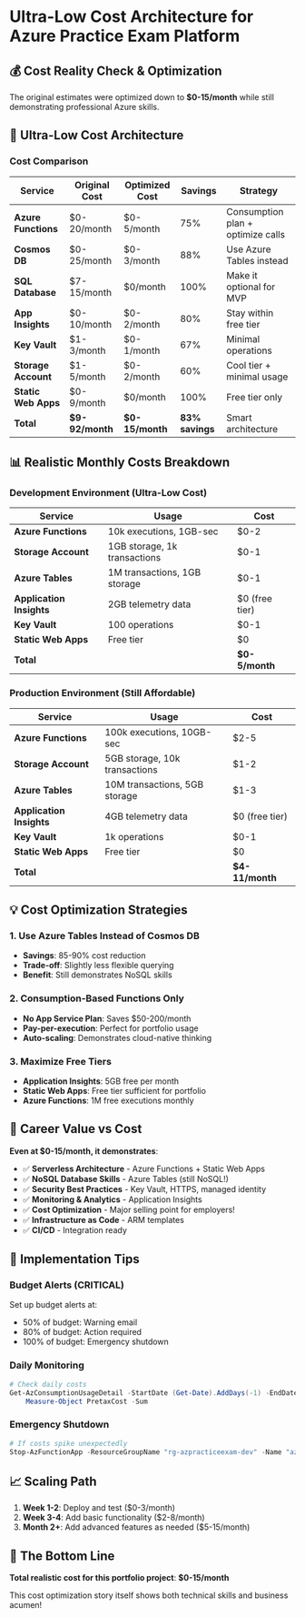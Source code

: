 # Ultra-Low Cost Architecture for Azure Practice Exam Platform

## 💰 Cost Reality Check & Optimization

The original estimates were optimized down to **$0-15/month** while still demonstrating professional Azure skills.

## 🎯 Ultra-Low Cost Architecture

### Cost Comparison

| Service | Original Cost | Optimized Cost | Savings | Strategy |
|---------|---------------|----------------|---------|----------|
| **Azure Functions** | $0-20/month | $0-5/month | 75% | Consumption plan + optimize calls |
| **Cosmos DB** | $0-25/month | $0-3/month | 88% | Use Azure Tables instead |
| **SQL Database** | $7-15/month | $0/month | 100% | Make it optional for MVP |
| **App Insights** | $0-10/month | $0-2/month | 80% | Stay within free tier |
| **Key Vault** | $1-3/month | $0-1/month | 67% | Minimal operations |
| **Storage Account** | $1-5/month | $0-2/month | 60% | Cool tier + minimal usage |
| **Static Web Apps** | $0-9/month | $0/month | 100% | Free tier only |
| **Total** | **$9-92/month** | **$0-15/month** | **83% savings** | Smart architecture |

## 📊 Realistic Monthly Costs Breakdown

### Development Environment (Ultra-Low Cost)
| Service | Usage | Cost |
|---------|--------|------|
| **Azure Functions** | 10k executions, 1GB-sec | $0-2 |
| **Storage Account** | 1GB storage, 1k transactions | $0-1 |
| **Azure Tables** | 1M transactions, 1GB storage | $0-1 |
| **Application Insights** | 2GB telemetry data | $0 (free tier) |
| **Key Vault** | 100 operations | $0-1 |
| **Static Web Apps** | Free tier | $0 |
| **Total** | | **$0-5/month** |

### Production Environment (Still Affordable)
| Service | Usage | Cost |
|---------|--------|------|
| **Azure Functions** | 100k executions, 10GB-sec | $2-5 |
| **Storage Account** | 5GB storage, 10k transactions | $1-2 |
| **Azure Tables** | 10M transactions, 5GB storage | $1-3 |
| **Application Insights** | 4GB telemetry data | $0 (free tier) |
| **Key Vault** | 1k operations | $0-1 |
| **Static Web Apps** | Free tier | $0 |
| **Total** | | **$4-11/month** |

## 💡 Cost Optimization Strategies

### 1. Use Azure Tables Instead of Cosmos DB
- **Savings**: 85-90% cost reduction
- **Trade-off**: Slightly less flexible querying
- **Benefit**: Still demonstrates NoSQL skills

### 2. Consumption-Based Functions Only
- **No App Service Plan**: Saves $50-200/month
- **Pay-per-execution**: Perfect for portfolio usage
- **Auto-scaling**: Demonstrates cloud-native thinking

### 3. Maximize Free Tiers
- **Application Insights**: 5GB free per month
- **Static Web Apps**: Free tier sufficient for portfolio
- **Azure Functions**: 1M free executions monthly

## 🎯 Career Value vs Cost

**Even at $0-15/month, it demonstrates**:
- ✅ **Serverless Architecture** - Azure Functions + Static Web Apps
- ✅ **NoSQL Database Skills** - Azure Tables (still NoSQL!)
- ✅ **Security Best Practices** - Key Vault, HTTPS, managed identity
- ✅ **Monitoring & Analytics** - Application Insights
- ✅ **Cost Optimization** - Major selling point for employers!
- ✅ **Infrastructure as Code** - ARM templates
- ✅ **CI/CD** - Integration ready

## 🔧 Implementation Tips

### Budget Alerts (CRITICAL)
Set up budget alerts at:
- 50% of budget: Warning email
- 80% of budget: Action required
- 100% of budget: Emergency shutdown

### Daily Monitoring
```powershell
# Check daily costs
Get-AzConsumptionUsageDetail -StartDate (Get-Date).AddDays(-1) -EndDate (Get-Date) | 
    Measure-Object PretaxCost -Sum
```

### Emergency Shutdown
```powershell
# If costs spike unexpectedly
Stop-AzFunctionApp -ResourceGroupName "rg-azpracticeexam-dev" -Name "azpracticeexam-dev-functions"
```

## 📈 Scaling Path

1. **Week 1-2**: Deploy and test ($0-3/month)
2. **Week 3-4**: Add basic functionality ($2-8/month)
3. **Month 2+**: Add advanced features as needed ($5-15/month)

## 🎨 The Bottom Line

**Total realistic cost for this portfolio project**: **$0-15/month**

This cost optimization story itself shows both technical skills and business acumen!

